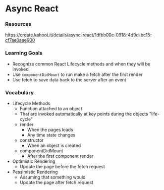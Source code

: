 # Async React

### Resources

https://create.kahoot.it/details/async-react/1dfbb00e-0918-4d9d-bc15-cf7ae0aee900

### Learning Goals

- Recognize common React Lifecycle methods and when they will be invoked
- Use `componentDidMount` to run make a fetch after the first render
- Use fetch to save data back to the server after an event



### Vocabulary

* Lifecycle Methods 
  * Function attached to an object
  * That are invoked automatically at key points during the objects "life-cycle"
  * render 
    * When the pages loads
    * Any time state changes
  * constructor
    * When an object is created
  * componentDidMount
    * After the first component render
* Optimistic Rendering
  * Update the page before the fetch request
* Pessimistic Rendering
  * Assuming that something would
  * Update the page after fetch request







